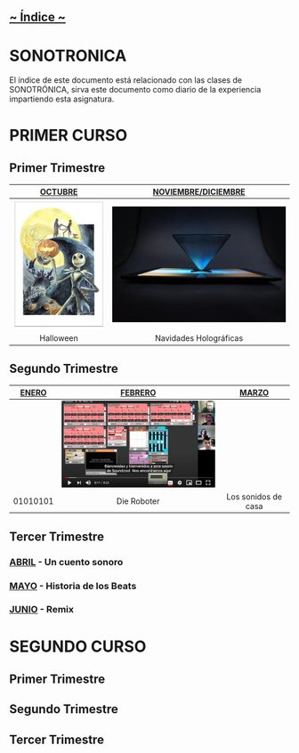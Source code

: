 ## [~ Índice ~](../README.md)

# SONOTRONICA

El índice de este documento está relacionado con las clases de SONOTRÓNICA,
sirva este documento como diario de la experiencia impartiendo esta asignatura.

# PRIMER CURSO

## Primer Trimestre

| [OCTUBRE](octubre.md)                                       | [NOVIEMBRE/DICIEMBRE](noviembre.md)           |
|                    :---------------------:                  |        :------------------------:             | 
| ![PesadillaAntesDeNavidad](imagenes/octubre/pesadilla.jpeg) | ![holograma](imagenes/noviembre/holograma.jpg)|
| Halloween                                                   | Navidades Holográficas                        |

## Segundo Trimestre 

|[ENERO](enero.md)                       |[FEBRERO](febrero.md)              |[MARZO](marzo.md)                      |
|        :---------------------:         |       :---------------------:     |         :---------------------:       |
|                                        |![DieRoboter](imagenes/febrero/soundcool.png)|                             |
|  01010101                              |Die Roboter                        |   Los sonidos de casa                 |



## Tercer Trimestre

### [ABRIL](abril.md) - Un cuento sonoro

### [MAYO](mayo.md) - Historia de los Beats

### [JUNIO](junio.md) - Remix


# SEGUNDO CURSO

## Primer Trimestre

## Segundo Trimestre

## Tercer Trimestre